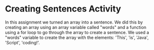 # Creating Sentences Activity
In this assignment we turned an array into a sentence. We did this by creating an array using an array variable called "words" and a function using a for loop to go through the array to create a sentence.  We used a "words" variable to create the array with the elements: 'This', 'is', 'Java', 'Script', 'coding!'.